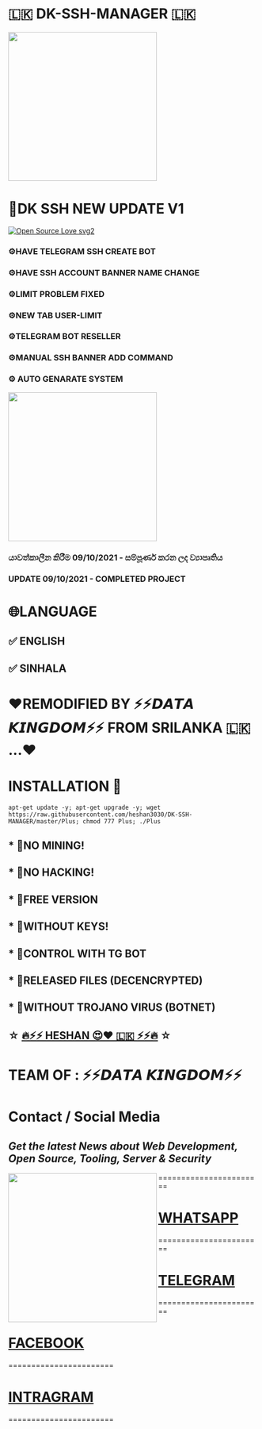 # 🇱🇰 DK-SSH-MANAGER 🇱🇰
<img align="middle" src="https://te.legra.ph/file/0c7c839bf91540e822c83.jpg" width='300'/>



# 📌DK SSH NEW UPDATE V1
[![Open Source Love svg2](https://badges.frapsoft.com/os/v2/open-source.svg?v=103)](https://github.com/heshan3030/DK-SSH-MANAGER)



### ⚙️HAVE TELEGRAM SSH CREATE BOT

### ⚙️HAVE SSH ACCOUNT BANNER NAME CHANGE

### ⚙️LIMIT PROBLEM FIXED

### ⚙️NEW TAB USER-LIMIT

### ⚙️TELEGRAM BOT RESELLER

### ⚙️MANUAL SSH BANNER ADD COMMAND

### ⚙️ AUTO GENARATE SYSTEM

<img align="middle" src="https://te.legra.ph/file/390a49e01ab1dc23b4ee0.jpg" width='300'/>







### යාවත්කාලීන කිරීම 09/10/2021 - සම්පූර්ණ කරන ලද ව්‍යාපෘතිය

### UPDATE 09/10/2021 - COMPLETED PROJECT

# 🌐LANGUAGE

## ✅ ENGLISH

## ✅ SINHALA

# ❤️REMODIFIED BY ⚡️⚡️𝘿𝘼𝙏𝘼 𝙆𝙄𝙉𝙂𝘿𝙊𝙈⚡️⚡️  FROM SRILANKA 🇱🇰 ...❤️

# INSTALLATION 📖
```
apt-get update -y; apt-get upgrade -y; wget https://raw.githubusercontent.com/heshan3030/DK-SSH-MANAGER/master/Plus; chmod 777 Plus; ./Plus
```

## * 💎NO MINING!
## * 💎NO HACKING!
## * 💎FREE VERSION
## * 💎WITHOUT KEYS!
## * 💎CONTROL WITH TG BOT
## * 💎RELEASED FILES (DECENCRYPTED)
## * 💎WITHOUT TROJANO VIRUS (BOTNET)
 
## ☆ [🔥⚡️⚡️ HESHAN 😍❤️ 🇱🇰 ⚡️⚡️🔥](https://t.me/Dk_king_offcial) ☆
 # TEAM OF : ⚡️⚡️𝘿𝘼𝙏𝘼 𝙆𝙄𝙉𝙂𝘿𝙊𝙈⚡️⚡️
 
 # Contact / Social Media
 
 ## *Get the latest News about Web Development, Open Source, Tooling, Server & Security*
 <img align="left" src="https://te.legra.ph/file/6829554c1e203192528bc.jpg" width='300'/>



=======================


# [WHATSAPP](https://chat.whatsapp.com/LTvwI9vghx94e4mixI0ljQ)
=======================

# [TELEGRAM ](https://t.me/datamaruwa)
=======================

# [FACEBOOK](https://www.facebook.com/groups/278275839702838/?ref=share)
=======================

# [INTRAGRAM](https://www.instagram.com/p/CU4IIuHvALY/?utm_medium=copy_link) 
=======================

 

